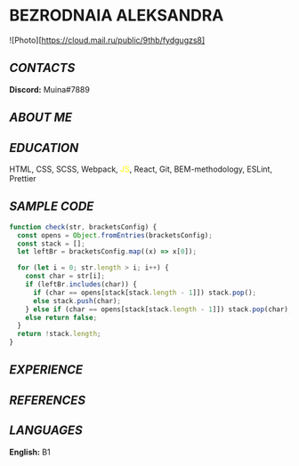 # BEZRODNAIA ALEKSANDRA

![Photo][https://cloud.mail.ru/public/9thb/fydgugzs8]

## **_CONTACTS_**

**Discord:** Muina#7889

## **_ABOUT ME_**

## **_EDUCATION_**

HTML, CSS, SCSS, Webpack, <span style="color:yellow"> JS</span>, React, Git, BEM-methodology, ESLint, Prettier

## **_SAMPLE CODE_**

```js
function check(str, bracketsConfig) {
  const opens = Object.fromEntries(bracketsConfig);
  const stack = [];
  let leftBr = bracketsConfig.map((x) => x[0]);

  for (let i = 0; str.length > i; i++) {
    const char = str[i];
    if (leftBr.includes(char)) {
      if (char == opens[stack[stack.length - 1]]) stack.pop();
      else stack.push(char);
    } else if (char == opens[stack[stack.length - 1]]) stack.pop(char);
    else return false;
  }
  return !stack.length;
}
```

## **_EXPERIENCE_**

## **_REFERENCES_**

## **_LANGUAGES_**

**English:** B1
